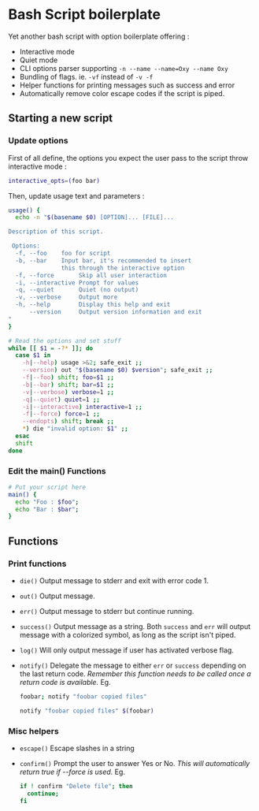 # Bash Script boilerplate

Yet another bash script with option boilerplate offering :

* Interactive mode
* Quiet mode
* CLI options parser supporting `-n --name --name=Oxy --name Oxy`
* Bundling of flags. ie. `-vf` instead of `-v -f`
* Helper functions for printing messages such as success and error
* Automatically remove color escape codes if the script is piped.

## Starting a new script

### Update options
First of all define, the options you expect the user pass to the script throw interactive mode :

```sh
interactive_opts=(foo bar)
```

Then, update usage text and parameters :

```sh
usage() {
  echo -n "$(basename $0) [OPTION]... [FILE]...

Description of this script.

 Options:
  -f, --foo    foo for script
  -b, --bar    Input bar, it's recommended to insert
               this through the interactive option
  -f, --force       Skip all user interaction
  -i, --interactive Prompt for values
  -q, --quiet       Quiet (no output)
  -v, --verbose     Output more
  -h, --help        Display this help and exit
      --version     Output version information and exit
"
}
```

```sh
# Read the options and set stuff
while [[ $1 = -?* ]]; do
  case $1 in
    -h|--help) usage >&2; safe_exit ;;
    --version) out "$(basename $0) $version"; safe_exit ;;
    -f|--foo) shift; foo=$1 ;;
    -b|--bar) shift; bar=$1 ;;
    -v|--verbose) verbose=1 ;;
    -q|--quiet) quiet=1 ;;
    -i|--interactive) interactive=1 ;;
    -f|--force) force=1 ;;
    --endopts) shift; break ;;
    *) die "invalid option: $1" ;;
  esac
  shift
done
```

### Edit the main() Functions

```sh
# Put your script here
main() {
  echo "Foo : $foo";
  echo "Bar : $bar";
}
```




## Functions

### Print functions

* `die()` Output message to stderr and exit with error code 1.
* `out()` Output message.
* `err()` Output message to stderr but continue running.
* `success()` Output message as a string. Both `success` and `err` will output message with a colorized symbol, as long as the script isn't piped.
* `log()` Will only output message if user has activated verbose flag.
* `notify()` Delegate the message to either `err` or `success` depending on the last return code. *Remember this function needs to be called once a return code is available.* Eg.

  ```bash
  foobar; notify "foobar copied files"

  notify "foobar copied files" $(foobar)
  ```

### Misc helpers

* `escape()` Escape slashes in a string
* `confirm()` Prompt the user to answer Yes or No. *This will automatically return true if --force is used.* Eg.

  ```bash
  if ! confirm "Delete file"; then
    continue;
  fi
  ```

